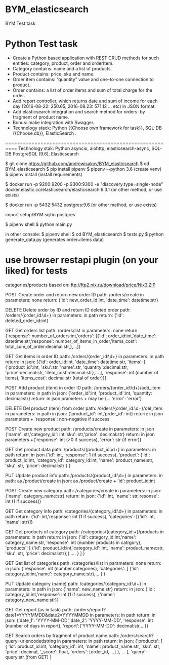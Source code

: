 # BYM_elasticsearch
BYM Test task


# Python Test task
- Create a Python based application with REST CRUD methods for such entities: category, product, order and orderItem. 
- Category contains: name and a list of products. 
- Product contains: price, sku and name.
- Order item contains: “quantity” value and one-to-one connection to product.
- Order contains: a list of order items and sum of total charge for the order.
- Add report controller, which returns date and sum of income for each day (2016-08-22: 250.65, 2016-08.23: 571.12 ... etc) in JSON format.
- Add elasticsearch integration and search method for orders: by fragment of product name. 
- Bonus: make integration with Swagger. 
- Technology stack: Python {{Choose own framework for task}}, SQL-DB {{Choose db}}, ElasticSearch .

==========================================================
Technology stak: Python asyncio, aiohttp, elasticsearch-async, SQL-DB PostgreSQL (9.6), Elasticsearch

$ git clone https://github.com/andrewisakov/BYM_elasticsearch
$ cd BYM_elasticsearch
$ pip install pipenv
$ pipenv --python 3.6 (create venv)
$ pipenv install (install requirements)

$ docker run -p 9200:9200 -p 9300:9300 -e "discovery.type=single-node" docker.elastic.co/elasticsearch/elasticsearch:6.3.1 (or other method, or use exists)

$ docker run -p 5432:5432 postgres:9.6 (or other method, or use exists)

import setup/BYM.sql in postgres

$ pipenv shell
$ python main.py

in other console:
$ pipenv shell
$ cd BYM_elasticsearch
$ tests.py
$ python generate_data.py (generates order+items data)

use browser restapi plugin (on your liked) for tests
=========================================================
categories/products based on: ftp://ftp2.nix.ru/download/price/Nix3.ZIP

POST            Create order and return new order ID
path:           /orders/create
in parameters:  none
return:         {'id': new_order_id:int, 'date_time': datetime:str}

DELETE          Delete order by ID and return ID deleted order
path:           /orders/{order_id:\d+}
in parameters:  in path
return:         {'id': deleted_order_id:int}

GET             Get orders list
path:           /orders/list
in parameters:  none
return:         {'response': number_of_orders:int,'orders': [{'id': order_id:int,'date_time': datetime:str,'response': number_of_items_in_order,'items_cost': total_sum_of_order:decimal:str,},...]}

GET             Get items in order ID
path:           /orders/{order_id:\d+}
in parameters:  in path
return:         in json:
                [{'id': order_id:int, 
                  'date_time': datetime:str,
                  'items': [
                      {'product_id':int,
                       'sku':str,
                       'name':str,
                       'quantity':decimal:str,
                       'price':decimal:str,
                       'item_cost':decimal:str},...
                   ],
                  'response': int (number of items),
                  'items_cost': decimal:str (total of order)}]

POST            Add product (item) in order ID
path:           /orders/{order_id:\d+}/add_item
in parameters: in path
               in json:
               {'order_id':int,
                'product_id':int,
                'quantity: decimal:str}
return:         in json prameters + may be {... 'error': 'error'}

DELETE          Del product (item) from order
path:           /orders/{order_id:\d+}/del_item
in parameters:  in path
                in json: {'product_id': int,'prder_id': int}
return:         in json parameters + 'response': non-negative if success

POST            Create new product
path:           /products/create
in parameters:  in json {'name': str,'category_id': int,'sku': str,'price': decimal:str}
return:         in json parameters +{'response': int (>0 if success), 'error': str (if error)}

GET             Get product data
path:           /products/{product_id:\d+}
in parameters:  in path
return:         in json
                {'id': int,
                 'response': 1 (if success),
                 'product': 
                    {'id': product_id:int,
                     'category_id': category_id:int,
                     'name': product_name:str,
                     'sku': str,
                     'price': decimal:str
                    }
                }

PUT             Update product info
path:           /products/{product_id:\d+}
in parameters:  in path: as /product/create
                in json: as /product/create +
                        'id': product_id:int

POST            Create new category
path:           /categories/create
in parameters:  in json: {'name': category_name:str}
return:         in json: {'id': int, 'name': str,'resonse': int (1 if success)}

GET             Get category info
path:           /categories/{category_id:\d+}
in parameters:  in path
return:         {'id': int,'response': int (1 if success),
                 'categories': [{'id': int, 'name': str}]}

GET             Get products of category
path:           /categories/{category_id:\+}/products
in parameters:  in path
return:         in json:
                {'id': category_id:int,'name': category_name:str,
                 'response': int (number products in catrgory),
                 'products': [
                     {'id': product_id:int,'category_id': int,
                      'name': product_name:str,
                      'sku': str,
                      'price': decimal:str},{ .... }
                 ]
                }

GET             Get list of categories
path:           /categories/list
in parameters:  none
return:         in json:
                {'response': int (number categories),
                 'categories': [
                     {'id': category_id:int,'name': category_name:str},...
                  ]
                }

PUT             Update category (name)
path:           /categories/{category_id:\d+}
in parameters:  in path
                in json: {'name': new_name:str}
return:         in json:
                {'id': category_id:int,'response': int (1 if success),
                {'name': category_new_name:str}}


GET             Get report (as in task)
path:           /orders/report?date1=YYYYMMDD&date2=YYYYMMDD
in parameters:  in path
return:         in json:
                {'date_1': 'YYYY-MM-DD','date_2': 'YYYY-MM-DD',
                 'response': int (number of days in report),
                 'report':{'YYYY-MM-DD': decimal:str,...}}

GET             Search orders by fragment of product name
path:           /orders/search?query=urlencodedstring
in parameters:  in path
return:         in json:
                {'products': [
                    {
                        'id': product_id:int,
                        'category_id': int,
                        'name': product_name:str,
                        'sku': str,
                        'price': decimal,
                        '_score': float,
                        'orders': [order_id, ...]
                    }, ...
                 ],
                 'query': query:str (from GET)
                }
